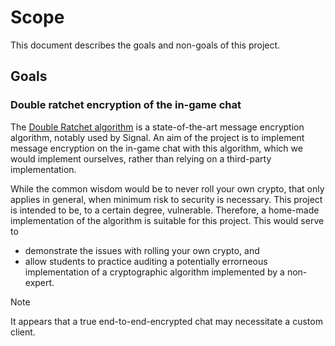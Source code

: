 # Scope

This document describes the goals and non-goals of this project.

## Goals

### Double ratchet encryption of the in-game chat

The [Double Ratchet algorithm](https://signal.org/docs/specifications/doubleratchet/) is a state-of-the-art message encryption algorithm, notably used by Signal. An aim of the project is to implement message encryption on the in-game chat with this algorithm, which we would implement ourselves, rather than relying on a third-party implementation.

While the common wisdom would be to never roll your own crypto, that only applies in general, when minimum risk to security is necessary. This project is intended to be, to a certain degree, vulnerable. Therefore, a home-made implementation of the algorithm is suitable for this project. This would serve to

- demonstrate the issues with rolling your own crypto, and
- allow students to practice auditing a potentially errorneous implementation of a cryptographic algorithm implemented by a non-expert.

> [!NOTE]
> It appears that a true end-to-end-encrypted chat may necessitate a custom client.
